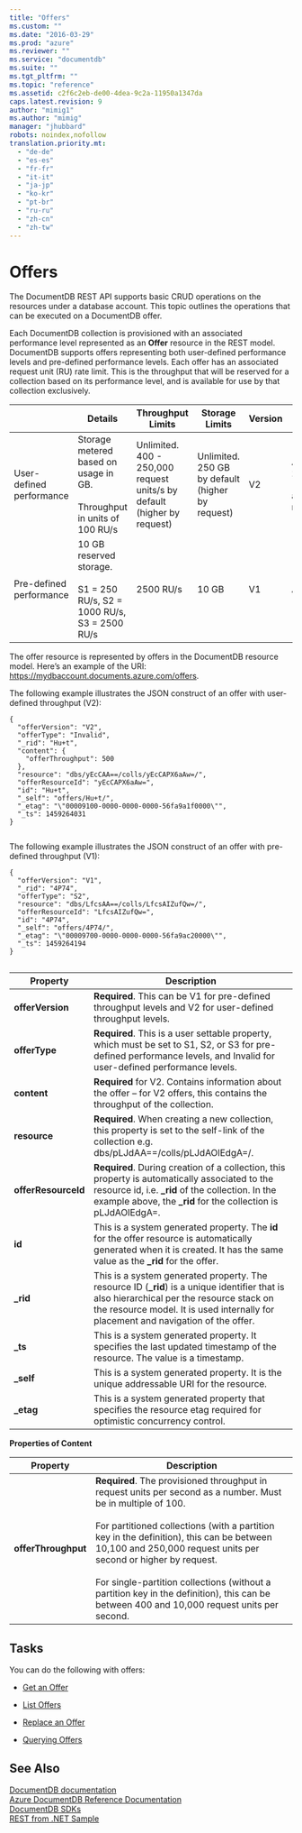 ```yaml
---
title: "Offers"
ms.custom: ""
ms.date: "2016-03-29"
ms.prod: "azure"
ms.reviewer: ""
ms.service: "documentdb"
ms.suite: ""
ms.tgt_pltfrm: ""
ms.topic: "reference"
ms.assetid: c2f6c2eb-de00-4dea-9c2a-11950a1347da
caps.latest.revision: 9
author: "mimig1"
ms.author: "mimig"
manager: "jhubbard"
robots: noindex,nofollow
translation.priority.mt: 
  - "de-de"
  - "es-es"
  - "fr-fr"
  - "it-it"
  - "ja-jp"
  - "ko-kr"
  - "pt-br"
  - "ru-ru"
  - "zh-cn"
  - "zh-tw"
---
```

# Offers
  The DocumentDB REST API supports basic CRUD operations on the resources under a database account. This topic outlines the operations that can be executed on a DocumentDB offer.  
  
 Each DocumentDB collection is provisioned with an associated performance level represented as an **Offer** resource in the REST model. DocumentDB supports offers representing both user-defined performance levels and pre-defined performance levels. Each offer has an associated request unit (RU) rate limit. This is the throughput that will be reserved for a collection based on its performance level, and is available for use by that collection exclusively.  
  
||Details|Throughput Limits|Storage Limits|Version|APIs|  
|-|-------------|-----------------------|--------------------|-------------|----------|  
|User-defined performance|Storage metered based on usage in GB.<br /><br /> Throughput in units of 100 RU/s|Unlimited. 400 - 250,000 request units/s by default (higher by request)|Unlimited. 250 GB by default (higher by request)|V2|API 2015-12-16 and newer|  
|Pre-defined performance|10 GB reserved storage.<br /><br /> S1 = 250 RU/s, S2 = 1000 RU/s, S3 = 2500 RU/s|2500 RU/s|10 GB|V1|Any|  
  
The offer resource is represented by offers in the DocumentDB resource model. Here’s an example of the URI: https://mydbaccount.documents.azure.com/offers.  
  
 The following example illustrates the JSON construct of an offer with user-defined throughput (V2):  
  
```  
{  
  "offerVersion": "V2",  
  "offerType": "Invalid",  
  "_rid": "Hu+t",  
  "content": {  
    "offerThroughput": 500  
  },  
  "resource": "dbs/yEcCAA==/colls/yEcCAPX6aAw=/",  
  "offerResourceId": "yEcCAPX6aAw=",  
  "id": "Hu+t",  
  "_self": "offers/Hu+t/",  
  "_etag": "\"00009100-0000-0000-0000-56fa9a1f0000\"",  
  "_ts": 1459264031  
}  
  
```  
  
 The following example illustrates the JSON construct of an offer with pre-defined throughput (V1):  
  
```  
{  
  "offerVersion": "V1",  
  "_rid": "4P74",  
  "offerType": "S2",  
  "resource": "dbs/LfcsAA==/colls/LfcsAIZufQw=/",  
  "offerResourceId": "LfcsAIZufQw=",  
  "id": "4P74",  
  "_self": "offers/4P74/",  
  "_etag": "\"00009700-0000-0000-0000-56fa9ac20000\"",  
  "_ts": 1459264194  
}  
  
```  
  
|Property|Description|  
|--------------|-----------------|  
|**offerVersion**|**Required**. This can be V1 for pre-defined throughput levels and V2 for user-defined throughput levels.|  
|**offerType**|**Required**. This is a user settable property, which must be set to S1, S2, or S3 for pre-defined performance levels, and Invalid for user-defined performance levels.|  
|**content**|**Required** for V2. Contains information about the offer – for V2 offers, this contains the throughput of the collection.|  
|**resource**|**Required**. When creating a new collection, this property is set to the self-link of the collection e.g. dbs/pLJdAA==/colls/pLJdAOlEdgA=/.|  
|**offerResourceId**|**Required**. During creation of a collection, this property is automatically associated to the resource id, i.e. **_rid** of the collection.  In the example above, the **_rid** for the collection is  pLJdAOlEdgA=.|  
|**id**|This is a system generated property. The **id** for the offer resource is automatically generated when it is created. It has the same value as the **_rid** for the offer.|  
|**_rid**|This is a system generated property. The resource ID (**_rid**) is a unique identifier that is also hierarchical per the resource stack on the resource model. It is used internally for placement and navigation of the offer.|  
|**_ts**|This is a system generated property. It specifies the last updated timestamp of the resource. The value is a timestamp.|  
|**_self**|This is a system generated property. It is the unique addressable URI for the resource.|  
|**_etag**|This is a system generated property that specifies the resource etag required for optimistic concurrency control.|  
  
 **Properties of Content**  
  
|Property|Description|  
|--------------|-----------------|  
|**offerThroughput**|**Required**. The provisioned throughput in request units per second as a number. Must be in multiple of 100.<br /><br /> For partitioned collections (with a partition key in the definition), this can be between 10,100 and 250,000 request units per second or higher by request.<br /><br /> For single-partition collections (without a partition key in the definition), this can be between 400 and 10,000 request units per second.|  
  
## Tasks  
 You can do the following with offers:  
  
-   [Get an Offer](get-an-offer.md)  
  
-   [List Offers](list-offers.md)  
  
-   [Replace an Offer](replace-an-offer.md)  
  
-   [Querying Offers](querying-offers.md)  
  
## See Also  
 [DocumentDB documentation](http://azure.microsoft.com/documentation/services/documentdb/)   
 [Azure DocumentDB Reference Documentation](https://go.microsoft.com/fwlink/?linkid=834805)   
 [DocumentDB SDKs](https://azure.microsoft.com/documentation/articles/documentdb-sdk-dotnet/)   
 [REST from .NET Sample](https://github.com/Azure/azure-documentdb-dotnet/tree/master/samples/rest-from-.net)  
  
  